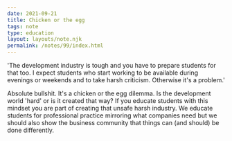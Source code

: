 ```yaml
---
date: 2021-09-21
title: Chicken or the egg
tags: note
type: education
layout: layouts/note.njk
permalink: /notes/99/index.html
---
```


'The development industry is tough and you have to prepare students for that too. I expect students who start working to be available during evenings or weekends and to take harsh criticism. Otherwise it's a problem.' 

Absolute bullshit. It's a chicken or the egg dilemma. Is the development world 'hard' or is it created that way? If you educate students with this mindset you are part of creating that unsafe harsh industry. We educate students for professional practice mirroring what companies need but we should also show the business community that things can (and should) be done differently. 
